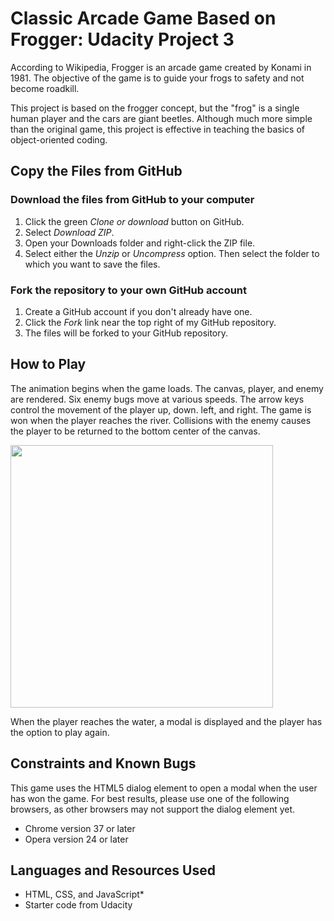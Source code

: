 # Classic Arcade Game Based on Frogger: Udacity Project 3
According to Wikipedia, Frogger is an arcade game created by Konami in 1981. The objective of the game is to guide your frogs to safety and not become roadkill.

This project is based on the frogger concept, but the "frog" is a single human player and the cars are giant beetles. Although much more simple than the original game, this project is effective in teaching the basics of object-oriented coding.

## Copy the Files from GitHub

### Download the files from GitHub to your computer
1. Click the green _Clone or download_ button on GitHub.
2. Select *Download ZIP*.
3. Open your Downloads folder and right-click the ZIP file.
4. Select either the _Unzip_ or _Uncompress_ option. Then select the folder to which you want to save the files.

### Fork the repository to your own GitHub account
1. Create a GitHub account if you don't already have one.
2. Click the *Fork* link near the top right of my GitHub repository.
3. The files will be forked to your GitHub repository.

## How to Play
The animation begins when the game loads. The canvas, player, and enemy are rendered. Six enemy bugs move at various speeds. The arrow keys control the movement of the player up, down. left, and right. The game is won when the player reaches the river. Collisions with the enemy causes the player to be returned to the bottom center of the canvas.

<img src=".../img/frogger.jpg" width="420">

When the player reaches the water, a modal is displayed and the player has the option to play again.

## Constraints and Known Bugs
This game uses the HTML5 dialog element to open a modal when the user has won the game. For best results, please use one of the following browsers, as other browsers may not support the dialog element yet.
* Chrome version 37 or later
* Opera version 24 or later

## Languages and Resources Used
* HTML, CSS, and JavaScript* 
* Starter code from Udacity